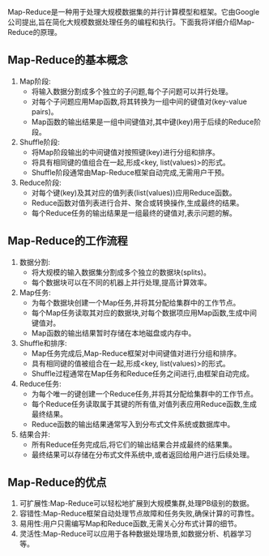 Map-Reduce是一种用于处理大规模数据集的并行计算模型和框架。它由Google公司提出,旨在简化大规模数据处理任务的编程和执行。下面我将详细介绍Map-Reduce的原理。

## Map-Reduce的基本概念

1. Map阶段:
   - 将输入数据分割成多个独立的子问题,每个子问题可以并行处理。
   - 对每个子问题应用Map函数,将其转换为一组中间的键值对(key-value pairs)。
   - Map函数的输出结果是一组中间键值对,其中键(key)用于后续的Reduce阶段。
2. Shuffle阶段:
   - 将Map阶段输出的中间键值对按照键(key)进行分组和排序。
   - 将具有相同键的值组合在一起,形成<key, list(values)>的形式。
   - Shuffle阶段通常由Map-Reduce框架自动完成,无需用户干预。
3. Reduce阶段:
   - 对每个键(key)及其对应的值列表(list(values))应用Reduce函数。
   - Reduce函数对值列表进行合并、聚合或转换操作,生成最终的结果。
   - 每个Reduce任务的输出结果是一组最终的键值对,表示问题的解。

## Map-Reduce的工作流程

1. 数据分割:
   - 将大规模的输入数据集分割成多个独立的数据块(splits)。
   - 每个数据块可以在不同的机器上并行处理,提高计算效率。
2. Map任务:
   - 为每个数据块创建一个Map任务,并将其分配给集群中的工作节点。
   - 每个Map任务读取其对应的数据块,对每个数据项应用Map函数,生成中间键值对。
   - Map函数的输出结果暂时存储在本地磁盘或内存中。
3. Shuffle和排序:
   - Map任务完成后,Map-Reduce框架对中间键值对进行分组和排序。
   - 具有相同键的值被组合在一起,形成<key, list(values)>的形式。
   - Shuffle过程通常在Map任务和Reduce任务之间进行,由框架自动完成。
4. Reduce任务:
   - 为每个唯一的键创建一个Reduce任务,并将其分配给集群中的工作节点。
   - 每个Reduce任务读取属于其键的所有值,对值列表应用Reduce函数,生成最终结果。
   - Reduce函数的输出结果通常写入到分布式文件系统或数据库中。
5. 结果合并:
   - 所有Reduce任务完成后,将它们的输出结果合并成最终的结果集。
   - 最终结果可以存储在分布式文件系统中,或者返回给用户进行后续处理。

## Map-Reduce的优点

1. 可扩展性:Map-Reduce可以轻松地扩展到大规模集群,处理PB级别的数据。
2. 容错性:Map-Reduce框架自动处理节点故障和任务失败,确保计算的可靠性。
3. 易用性:用户只需编写Map和Reduce函数,无需关心分布式计算的细节。
4. 灵活性:Map-Reduce可以应用于各种数据处理场景,如数据分析、机器学习等。